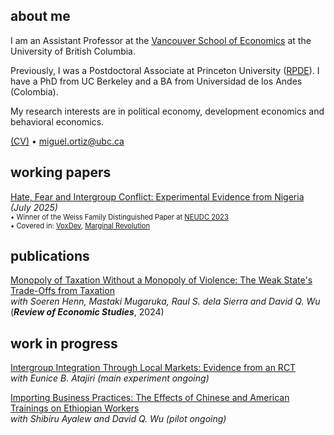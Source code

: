 ## about me

I am an Assistant Professor at the [Vancouver School of Economics](https://economics.ubc.ca/) at the University of British Columbia.

Previously, I was a Postdoctoral Associate at Princeton University ([RPDE](https://rpde.princeton.edu/)). I have a PhD from UC Berkeley and a BA from Universidad de los Andes (Colombia).

My research interests are in political economy, development economics and behavioral economics.

[(CV)](pdf/CV_MO.pdf) • miguel.ortiz@ubc.ca


## working papers

[Hate, Fear and Intergroup Conflict: Experimental Evidence from Nigeria](pdf/HateFear_Ortiz.pdf)<br/>
_(July 2025)_ <br/>
<span style="font-size:0.8em;">• Winner of the Weiss Family Distinguished Paper at [NEUDC 2023](https://www.hks.harvard.edu/centers/cid/events/neudc-2023-conference/agenda)</span><br>
<span style="font-size:0.8em;">• Covered in: [VoxDev](https://voxdev.org/topic/institutions-political-economy/fear-more-hate-drives-intergroup-conflict-nigeria), [Marginal Revolution](https://marginalrevolution.com/marginalrevolution/2023/11/is-fear-a-bigger-problem-than-hate.html)</span>

## publications

[Monopoly of Taxation Without a Monopoly of Violence: The Weak State's Trade-Offs from Taxation](pdf/Monopoly_of_Taxation.pdf)<br/>
_with Soeren Henn, Mastaki Mugaruka, Raul S. dela Sierra and David Q. Wu_ <br/>
(_**Review of Economic Studies**_, 2024) <br/>
<!-- <span style="font-size:0.8em;">• Summary for a broader audience: [here](https://miguelortizp.github.io/)</span> (Lo de las flechas es para volverlo comentario) -->

## work in progress

[Intergroup Integration Through Local Markets: Evidence from an RCT](https://miguelortizp.github.io/)<br/>
_with Eunice B. Atajiri_ _(main experiment ongoing)_

[Importing Business Practices: The Effects of Chinese and American Trainings on Ethiopian Workers](https://miguelortizp.github.io/)<br/>
_with Shibiru Ayalew and David Q. Wu_ _(pilot ongoing)_



